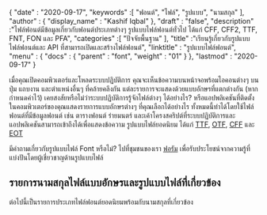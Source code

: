 {
  "date" : "2020-09-17",
  "keywords" :[ "ฟอนต์", "ไฟล์", "รูปแบบ", "นามสกุล" ],
  "author" : {
    "display_name" : "Kashif Iqbal"
},
  "draft" : "false",
  "description" :"ไฟล์ฟอนต์มีข้อมูลเกี่ยวกับฟอนต์ประเภทต่างๆ รูปแบบไฟล์ฟอนต์ทั่วไป ได้แก่ CFF, CFF2, TTF, FNT, FON และ PFA",
  "categories" :[ "ปัจจัยพื้นฐาน" ],
  "title" :"เรียนรู้เกี่ยวกับรูปแบบไฟล์ฟอนต์และ API ที่สามารถเปิดและสร้างไฟล์ฟอนต์",
  "linktitle" : "รูปแบบไฟล์ฟอนต์",
  "menu" : {
    "docs" : {
      "parent" : "font",
      "weight" : "01"
}
},
  "lastmod" : "2020-09-17"
}

เมื่อคุณเปิดคอมพิวเตอร์และโหลดระบบปฏิบัติการ คุณจะเห็นข้อความบนหน้าจอพร้อมไอคอนต่างๆ บนปุ่ม แถบงาน และตำแหน่งอื่นๆ ที่คล้ายคลึงกัน แต่ละรายการจะแสดงด้วยแบบอักษรที่แตกต่างกัน (หากกำหนดค่าไว้) เคยสงสัยหรือไม่ว่าระบบปฏิบัติการรู้จักไฟล์ต่างๆ ได้อย่างไร? หรือแอปพลิเคชันที่ติดตั้งในคอมพิวเตอร์ของคุณแสดงรายการแบบอักษรต่างๆ ที่คุณเลือกได้อย่างไร ทั้งหมดนี้ทำได้โดยใช้ไฟล์ฟอนต์ที่มีข้อมูลฟอนต์ เช่น ตารางฟอนต์ ร่ายมนตร์ และเค้าโครงสคริปต์ที่ระบบปฏิบัติการและแอปพลิเคชันสามารถเข้าถึงได้เพื่อแสดงข้อความ รูปแบบไฟล์ยอดนิยม ได้แก่ [TTF](/th/font/ttf/), [OTF](/th/font/otf/), [CFF](/th/font/cff/) และ [EOT](/th/font/eot/)

มีคำถามเกี่ยวกับรูปแบบไฟล์ Font หรือไม่? ไปที่ชุมชนของเรา [ฟอรัม](https://forum.fileformat.com/c/font/28) เพื่อรับประโยชน์จากความรู้ที่แบ่งปันโดยผู้เชี่ยวชาญด้านรูปแบบไฟล์

## รายการนามสกุลไฟล์แบบอักษรและรูปแบบไฟล์ที่เกี่ยวข้อง

ต่อไปนี้เป็นรายการประเภทไฟล์ฟอนต์ยอดนิยมพร้อมกับนามสกุลที่เกี่ยวข้อง

